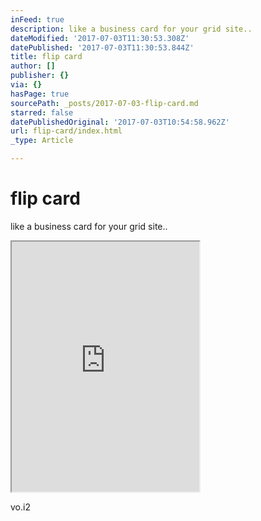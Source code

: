 ```yaml
---
inFeed: true
description: like a business card for your grid site..
dateModified: '2017-07-03T11:30:53.308Z'
datePublished: '2017-07-03T11:30:53.844Z'
title: flip card
author: []
publisher: {}
via: {}
hasPage: true
sourcePath: _posts/2017-07-03-flip-card.md
starred: false
datePublishedOriginal: '2017-07-03T10:54:58.962Z'
url: flip-card/index.html
_type: Article

---
```

# flip card

like a business card for your grid site..

<iframe src="https://the-grid.github.io/ed-userhtml/?g=eJyVVttu4jAQfS5fYYFWpVITApReAkUr7ev-wD469pBYdeKsbaBltf--YyfhkkLYCkFsz8VzZs5MWBj7IWHZC1dSlAFThaWiAE3-9AgJtpC8CRuUoE0JzIoNxGQcRdHcCXO1uyBR58_PHPZuEqU56JhE5TsxSgpOBoyxee8vyloxxZnaYGT-FH3dE4JOWzrhqQ7CuLlpYFhNC7NSOo-JVpZa-DUcP0cc0ru503J4ulQI8dC6vXRKEVMr3HuMVOMGnwllby7creA2i8k0woygTQYizSzuZ37fuKixnUATVqgCMxk-mnnvM-rAVzompQYDegPBlLsCHHC37E_ycdbYF6BJSctaXb34jNU1k1I1BhokdUSqM9LKYYPd7VeUQbARRiRCCvsRk0xwDkWDsFPFo-t20ik9jpgmSO-1BQdTlQgZFxJW1q_2IFz0zmWq1brgMVlrOcysLU08Gm232zBJBE1CpvKRUUxQmY8E5cASFpZFekci_BQq0FACtXjBLhAFh_eYTKo72gnqpOt_dMS1fugSngIdwOrpMeLHqQgLmoOLdoW7wIgdEmICObrlwpSSYqJFIbGNgkQq9jY_dajThA6n03vSfKPwxYXElFQ4bwarZ_eZ195XNBcSHf5Qay1A43FJORdFGpMZTqZx1YzVsAo05WJtvMQfWqsQ4GOlU9V0Mvs2v1R9eEc0GeVq64g_hnz_G83wMZhOp74xL9VoGEy6S3RQOF-hIwcdsoYvgVSpcmW4zOWHY-gv1aaeY-PJ6Rxr9l8j-W_NdyItzpJ8H6cVVh74sq0vTJTkR2WPomn0QC_WxqFBhh7BcX2qK1dRUz0qMZiYMCis58rVklLGn2B2mWxthu97tbyY-IZ2D18Ndk_siFS1IOQkKqox5e7Ut1ZTtzqsxaj-v9BbcLEhTFJjXvunL7U-wZVas8xYqu1r32bChF7zpzA2tCpNJQxv_Zv69m7eX-JdbW_4fvPnLYmbC_U5SkxJi0bkZkV_6YchxoiC2nqE5p8dudwe_LQEnvD95ZHpGR1Ptv7ye33jsWq5zMEYUdxiKh3BMR3EZkBSLXgYLkZlK7R6UT3-AVu1Cco" height="400" style=""></iframe>

vo.i2